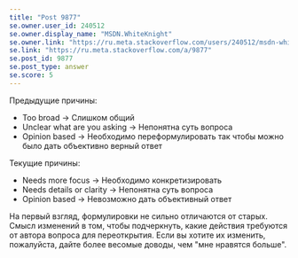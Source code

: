 ```yaml
---
title: "Post 9877"
se.owner.user_id: 240512
se.owner.display_name: "MSDN.WhiteKnight"
se.owner.link: "https://ru.meta.stackoverflow.com/users/240512/msdn-whiteknight"
se.link: "https://ru.meta.stackoverflow.com/a/9877"
se.post_id: 9877
se.post_type: answer
se.score: 5
---
```

<p>Предыдущие причины:</p>

<ul>
<li>Too broad -> Слишком общий</li>
<li>Unclear what are you asking -> Непонятна суть вопроса</li>
<li>Opinion based -> Необходимо переформулировать так чтобы можно было дать объективно верный ответ</li>
</ul>

<p>Текущие причины:</p>

<ul>
<li>Needs more focus -> Необходимо конкретизировать</li>
<li>Needs details or clarity -> Непонятна суть вопроса</li>
<li>Opinion based -> Невозможно дать объективный ответ</li>
</ul>

<p>На первый взгляд, формулировки не сильно отличаются от старых. Смысл изменений в том, чтобы подчеркнуть, какие действия требуются от автора вопроса для переоткрытия. Если вы хотите их изменить, пожалуйста, дайте более весомые доводы, чем "мне нравятся больше".</p>
